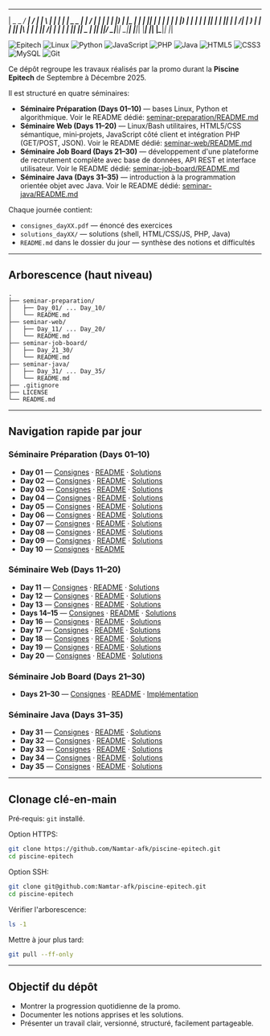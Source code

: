  ____ ___ ____   ____ ___ _   _ _____   _____ ____ ___ _____ _____ ____ _   _ 
|  _ \_ _/ ___| / ___|_ _| \ | | ____| | ____|  _ \_ _|_   _| ____/ ___| | | |
| |_) | |\___ \| |    | ||  \| |  _|   |  _| | |_) | |  | | |  _|| |   | |_| |
|  __/| | ___) | |___ | || |\  | |___  | |___|  __/| |  | | | |__| |___|  _  |
|_|  |___|____/ \____|___|_| \_|_____| |_____|_|  |___| |_| |_____\____|_| |_|

![Epitech](https://img.shields.io/badge/Epitech-0066CC?logo=epitech&logoColor=white)
![Linux](https://img.shields.io/badge/Linux-FCC624?logo=linux&logoColor=black)
![Python](https://img.shields.io/badge/Python-3776AB?logo=python&logoColor=white)
![JavaScript](https://img.shields.io/badge/JavaScript-F7DF1E?logo=javascript&logoColor=black)
![PHP](https://img.shields.io/badge/PHP-777BB4?logo=php&logoColor=white)
![Java](https://img.shields.io/badge/Java-ED8B00?logo=openjdk&logoColor=white)
![HTML5](https://img.shields.io/badge/HTML5-E34F26?logo=html5&logoColor=white)
![CSS3](https://img.shields.io/badge/CSS3-1572B6?logo=css3&logoColor=white)
![MySQL](https://img.shields.io/badge/MySQL-4479A1?logo=mysql&logoColor=white)
![Git](https://img.shields.io/badge/Git-F05032?logo=git&logoColor=white)

Ce dépôt regroupe les travaux réalisés par la promo durant la **Piscine Epitech** de Septembre à Décembre 2025.

Il est structuré en quatre séminaires:
- **Séminaire Préparation (Days 01–10)** — bases Linux, Python et algorithmique. Voir le README dédié: [seminar-preparation/README.md](seminar-preparation/README.md)
- **Séminaire Web (Days 11–20)** — Linux/Bash utilitaires, HTML5/CSS sémantique, mini‑projets, JavaScript côté client et intégration PHP (GET/POST, JSON). Voir le README dédié: [seminar-web/README.md](seminar-web/README.md)
- **Séminaire Job Board (Days 21–30)** — développement d'une plateforme de recrutement complète avec base de données, API REST et interface utilisateur. Voir le README dédié: [seminar-job-board/README.md](seminar-job-board/README.md)
- **Séminaire Java (Days 31–35)** — introduction à la programmation orientée objet avec Java. Voir le README dédié: [seminar-java/README.md](seminar-java/README.md)

Chaque journée contient:
- `consignes_dayXX.pdf` — énoncé des exercices
- `solutions_dayXX/` — solutions (shell, HTML/CSS/JS, PHP, Java)
- `README.md` dans le dossier du jour — synthèse des notions et difficultés

---

## Arborescence (haut niveau)
```
.
├── seminar-preparation/
│   ├── Day_01/ ... Day_10/
│   └── README.md
├── seminar-web/
│   ├── Day_11/ ... Day_20/
│   └── README.md
├── seminar-job-board/
│   ├── Day_21_30/
│   └── README.md
├── seminar-java/
│   ├── Day_31/ ... Day_35/
│   └── README.md
├── .gitignore
├── LICENSE
└── README.md
```

---

## Navigation rapide par jour

### Séminaire Préparation (Days 01–10)
- **Day 01** — [Consignes](seminar-preparation/Day_01/consignes_day01.pdf) · [README](seminar-preparation/Day_01/README.md) · [Solutions](seminar-preparation/Day_01/solutions_day01/)
- **Day 02** — [Consignes](seminar-preparation/Day_02/consignes_day02.pdf) · [README](seminar-preparation/Day_02/README.md) · [Solutions](seminar-preparation/Day_02/solutions_day02/)
- **Day 03** — [Consignes](seminar-preparation/Day_03/consignes_day03.pdf) · [README](seminar-preparation/Day_03/README.md) · [Solutions](seminar-preparation/Day_03/solutions_day03/)
- **Day 04** — [Consignes](seminar-preparation/Day_04/consignes_day04.pdf) · [README](seminar-preparation/Day_04/README.md) · [Solutions](seminar-preparation/Day_04/solutions_day04/)
- **Day 05** — [Consignes](seminar-preparation/Day_05/consignes_day05.pdf) · [README](seminar-preparation/Day_05/README.md) · [Solutions](seminar-preparation/Day_05/solutions_day05/)
- **Day 06** — [Consignes](seminar-preparation/Day_06/consignes_day06.pdf) · [README](seminar-preparation/Day_06/README.md) · [Solutions](seminar-preparation/Day_06/solutions_day06/)
- **Day 07** — [Consignes](seminar-preparation/Day_07/consignes_day07.pdf) · [README](seminar-preparation/Day_07/README.md) · [Solutions](seminar-preparation/Day_07/solutions_day07/)
- **Day 08** — [Consignes](seminar-preparation/Day_08/consignes_day08.pdf) · [README](seminar-preparation/Day_08/README.md) · [Solutions](seminar-preparation/Day_08/solutions_day08/)
- **Day 09** — [Consignes](seminar-preparation/Day_09/consignes_day09.pdf) · [README](seminar-preparation/Day_09/README.md) · [Solutions](seminar-preparation/Day_09/hangman_game/)
- **Day 10** — [Consignes](seminar-preparation/Day_10/consignes_day10.pdf) · [README](seminar-preparation/Day_10/README.md)

### Séminaire Web (Days 11–20)
- **Day 11** — [Consignes](seminar-web/Day_11/consignes_day11.pdf) · [README](seminar-web/Day_11/README.md) · [Solutions](seminar-web/Day_11/solutions_day11/)
- **Day 12** — [Consignes](seminar-web/Day_12/consignes_day12.pdf) · [README](seminar-web/Day_12/README.md) · [Solutions](seminar-web/Day_12/solutions_day12/)
- **Day 13** — [Consignes](seminar-web/Day_13/consignes_day13.pdf) · [README](seminar-web/Day_13/README.md) · [Solutions](seminar-web/Day_13/solutions_day13/)
- **Days 14–15** — [Consignes](seminar-web/Day_14_15/consignes_day14-15.pdf) · [README](seminar-web/Day_14_15/README.md) · [Solutions](seminar-web/Day_14_15/solutions_day14_15/)
- **Day 16** — [Consignes](seminar-web/Day_16/consignes_day16.pdf) · [README](seminar-web/Day_16/README.md) · [Solutions](seminar-web/Day_16/solutions_day16/)
- **Day 17** — [Consignes](seminar-web/Day_17/consignes_day17.pdf) · [README](seminar-web/Day_17/README.md) · [Solutions](seminar-web/Day_17/solutions_day17/)
- **Day 18** — [Consignes](seminar-web/Day_18/consignes_day18.pdf) · [README](seminar-web/Day_18/README.md) · [Solutions](seminar-web/Day_18/solutions_day18/)
- **Day 19** — [Consignes](seminar-web/Day_19/consignes_day19.pdf) · [README](seminar-web/Day_19/README.md) · [Solutions](seminar-web/Day_19/solutions_day19/)
- **Day 20** — [Consignes](seminar-web/Day_20/consignes_day20.pdf) · [README](seminar-web/Day_20/README.md) · [Solutions](seminar-web/Day_20/solutions_day20/)

### Séminaire Job Board (Days 21–30)
- **Days 21–30** — [Consignes](seminar-job-board/Day_21_30/consignes_day21_30.pdf) · [README](seminar-job-board/README.md) · [Implémentation](seminar-job-board/Day_21_30/)

### Séminaire Java (Days 31–35)
- **Day 31** — [Consignes](seminar-java/Day_31/consignes_day31.pdf) · [README](seminar-java/Day_31/README.md) · [Solutions](seminar-java/Day_31/)
- **Day 32** — [Consignes](seminar-java/Day_32/consignes_day32.pdf) · [README](seminar-java/Day_32/README.md) · [Solutions](seminar-java/Day_32/)
- **Day 33** — [Consignes](seminar-java/Day_33/consignes_day33.pdf) · [README](seminar-java/Day_33/README.md) · [Solutions](seminar-java/Day_33/)
- **Day 34** — [Consignes](seminar-java/Day_34/consignes_day34.pdf) · [README](seminar-java/Day_34/README.md) · [Solutions](seminar-java/Day_34/)
- **Day 35** — [Consignes](seminar-java/Day_35/consignes_day35.pdf) · [README](seminar-java/Day_35/README.md) · [Solutions](seminar-java/Day_35/)

---

## Clonage clé‑en‑main

Pré‑requis: `git` installé.

Option HTTPS:
```bash
git clone https://github.com/Namtar-afk/piscine-epitech.git
cd piscine-epitech
```

Option SSH:
```bash
git clone git@github.com:Namtar-afk/piscine-epitech.git
cd piscine-epitech
```

Vérifier l'arborescence:
```bash
ls -1
```

Mettre à jour plus tard:
```bash
git pull --ff-only
```

---

## Objectif du dépôt

- Montrer la progression quotidienne de la promo.
- Documenter les notions apprises et les solutions.
- Présenter un travail clair, versionné, structuré, facilement partageable.
